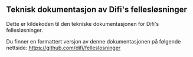 ## Teknisk dokumentasjon av Difi's fellesløsninger

Dette er kildekoden til den tekniske dokumentasjonen for Difi's fellesløsninger.

Du finner en formattert versjon av denne dokumentasjonen på følgende nettside: https://github.com/difi/felleslosninger
